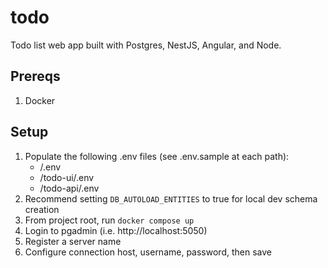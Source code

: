 # todo
Todo list web app built with Postgres, NestJS, Angular, and Node.

## Prereqs
1. Docker

## Setup
1. Populate the following .env files (see .env.sample at each path):
   * /.env
   * /todo-ui/.env
   * /todo-api/.env
2. Recommend setting `DB_AUTOLOAD_ENTITIES` to true for local dev schema creation
3. From project root, run `docker compose up`
4. Login to pgadmin (i.e. http://localhost:5050)
5. Register a server name
6. Configure connection host, username, password, then save
